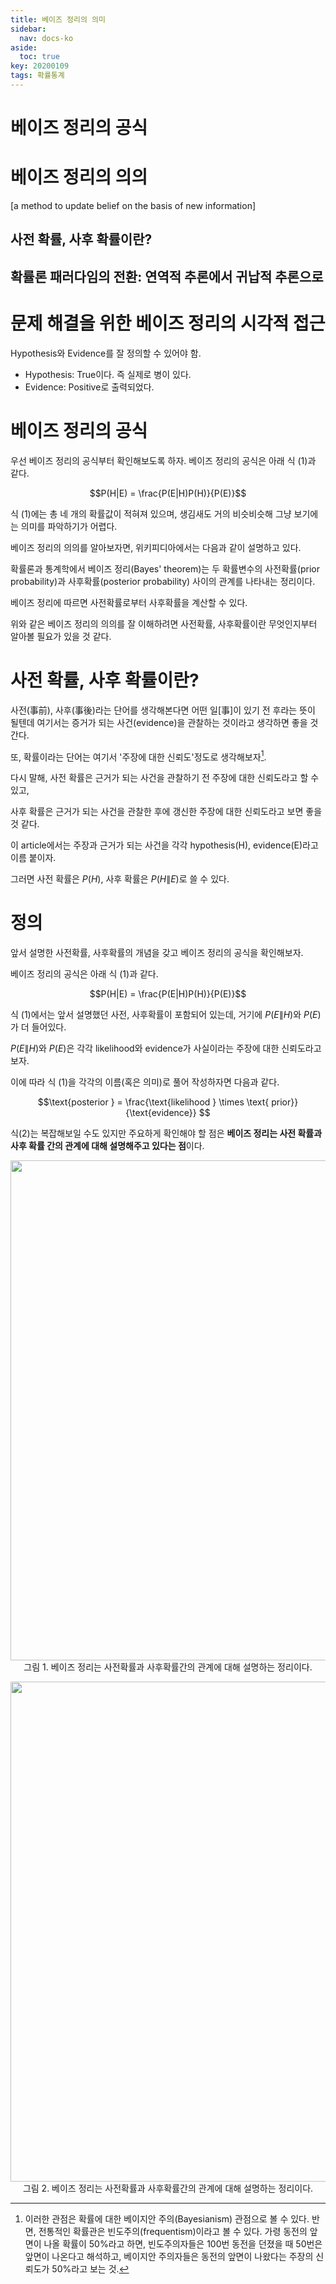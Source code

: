 ```yaml
---
title: 베이즈 정리의 의미
sidebar:
  nav: docs-ko
aside:
  toc: true
key: 20200109
tags: 확률통계
---
```


# 베이즈 정리의 공식

# 베이즈 정리의 의의

[a method to update belief on the basis of new information]

## 사전 확률, 사후 확률이란?

## 확률론 패러다임의 전환: 연역적 추론에서 귀납적 추론으로


# 문제 해결을 위한 베이즈 정리의 시각적 접근

Hypothesis와 Evidence를 잘 정의할 수 있어야 함.

* Hypothesis: True이다. 즉 실제로 병이 있다.
* Evidence: Positive로 출력되었다.

 





























# 베이즈 정리의 공식

우선 베이즈 정리의 공식부터 확인해보도록 하자. 베이즈 정리의 공식은 아래 식 (1)과 같다.

$$P(H|E) = \frac{P(E|H)P(H)}{P(E)}$$

식 (1)에는 총 네 개의 확률값이 적혀져 있으며, 생김새도 거의 비슷비슷해 그냥 보기에는 의미를 파악하기가 어렵다.

베이즈 정리의 의의를 알아보자면, 위키피디아에서는 다음과 같이 설명하고 있다.

확률론과 통계학에서 베이즈 정리(Bayes' theorem)는 두 확률변수의 사전확률(prior probability)과 사후확률(posterior probability) 사이의 관계를 나타내는 정리이다.

베이즈 정리에 따르면 사전확률로부터 사후확률을 계산할 수 있다.


위와 같은 베이즈 정리의 의의를 잘 이해하려면 사전확률, 사후확률이란 무엇인지부터 알아볼 필요가 있을 것 같다.

# 사전 확률, 사후 확률이란?

사전(事前), 사후(事後)라는 단어를 생각해본다면 어떤 일[事]이 있기 전 후라는 뜻이 될텐데 여기서는 증거가 되는 사건(evidence)을 관찰하는 것이라고 생각하면 좋을 것 간다.

또, 확률이라는 단어는 여기서 '주장에 대한 신뢰도'정도로 생각해보자[^1].

[^1]: 이러한 관점은 확률에 대한 베이지안 주의(Bayesianism) 관점으로 볼 수 있다. 반면, 전통적인 확률관은 빈도주의(frequentism)이라고 볼 수 있다. 가령 동전의 앞면이 나올 확률이 50%라고 하면, 빈도주의자들은 100번 동전을 던졌을 때 50번은 앞면이 나온다고 해석하고, 베이지안 주의자들은 동전의 앞면이 나왔다는 주장의 신뢰도가 50%라고 보는 것.

다시 말해, 사전 확률은 근거가 되는 사건을 관찰하기 전 주장에 대한 신뢰도라고 할 수 있고, 

사후 확률은 근거가 되는 사건을 관찰한 후에 갱신한 주장에 대한 신뢰도라고 보면 좋을 것 같다.


이 article에서는 주장과 근거가 되는 사건을 각각 hypothesis(H), evidence(E)라고 이름 붙이자.

그러면 사전 확률은 $P(H)$, 사후 확률은 $P(H\|E)$로 쓸 수 있다.


# 정의

앞서 설명한 사전확률, 사후확률의 개념을 갖고 베이즈 정리의 공식을 확인해보자.

베이즈 정리의 공식은 아래 식 (1)과 같다.

$$P(H|E) = \frac{P(E|H)P(H)}{P(E)}$$

식 (1)에서는 앞서 설명했던 사전, 사후확률이 포함되어 있는데, 거기에 $P(E\|H)$와 $P(E)$가 더 들어있다.

$P(E\|H)$와 $P(E)$은 각각 likelihood와 evidence가 사실이라는 주장에 대한 신뢰도라고 보자.


이에 따라 식 (1)을 각각의 이름(혹은 의미)로 풀어 작성하자면 다음과 같다.

$$\text{posterior } = \frac{\text{likelihood } \times \text{ prior}}{\text{evidence}} $$


식(2)는 복잡해보일 수도 있지만 주요하게 확인해야 할 점은 **베이즈 정리는 사전 확률과 사후 확률 간의 관계에 대해 설명해주고 있다는 점**이다.

<p align="center">
  <img width="800" src="https://raw.githubusercontent.com/angeloyeo/angeloyeo.github.io/master/pics/2020-01-09-Bayes_rule/pic1.png"> <br>
  그림 1. 베이즈 정리는 사전확률과 사후확률간의 관계에 대해 설명하는 정리이다.
</p>

<p align="center">
  <img width="800" src="https://raw.githubusercontent.com/angeloyeo/angeloyeo.github.io/master/pics/2020-01-09-Bayes_rule/pic2.png"> <br>
  그림 2. 베이즈 정리는 사전확률과 사후확률간의 관계에 대해 설명하는 정리이다.
</p>
